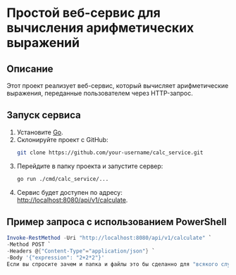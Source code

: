 # Простой веб-сервис для вычисления арифметических выражений

## Описание
Этот проект реализует веб-сервис, который вычисляет арифметические выражения, переданные пользователем через HTTP-запрос.

## Запуск сервиса

1. Установите [Go](https://go.dev/dl/).
2. Склонируйте проект с GitHub:
    ```bash
    git clone https://github.com/your-username/calc_service.git
    ```
3. Перейдите в папку проекта и запустите сервер:
    ```bash
    go run ./cmd/calc_service/...
    ```
4. Сервис будет доступен по адресу: [http://localhost:8080/api/v1/calculate](http://localhost:8080/api/v1/calculate).

## Пример запроса с использованием PowerShell

```powershell
Invoke-RestMethod -Uri "http://localhost:8080/api/v1/calculate" `
-Method POST `
-Headers @{"Content-Type"="application/json"} `
-Body '{"expression": "2+2*2"}'
Если вы спросите зачем и папка и файлы это бы сделанно для "всякого случия" а то может не дай бог что то случится
